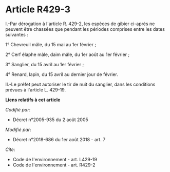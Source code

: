 # Article R429-3

I.-Par dérogation à l'article R. 429-2, les espèces de gibier ci-après ne peuvent être chassées que pendant les périodes
comprises entre les dates suivantes :

1° Chevreuil mâle, du 15 mai au 1er février ;

2° Cerf élaphe mâle, daim mâle, du 1er août au 1er février ;

3° Sanglier, du 15 avril au 1er février ;

4° Renard, lapin, du 15 avril au dernier jour de février.

II.-Le préfet peut autoriser le tir de nuit du sanglier, dans les conditions prévues à l'article L. 429-19.

**Liens relatifs à cet article**

_Codifié par_:

  - Décret n°2005-935 du 2 août 2005

_Modifié par_:

  - Décret n°2018-686 du 1er août 2018 - art. 7

_Cite_:

  - Code de l'environnement - art. L429-19
  - Code de l'environnement - art. R429-2
